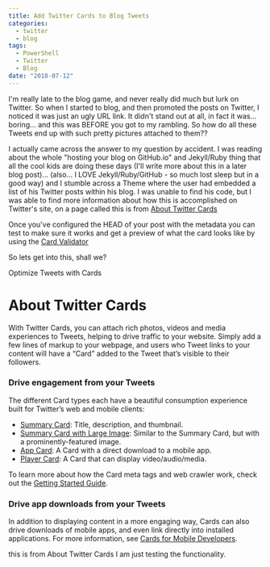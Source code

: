 ```yaml
---
title: Add Twitter Cards to Blog Tweets
categories:
  - twitter
  - blog  
tags:
  - PowerShell
  - Twitter
  - Blog
date: "2018-07-12"
---
```

<head>
<meta name="twitter:card" content="summary_large_image">
<meta name="twitter:site" content="@The_Scott_Hurst">
<meta name="twitter:creator" content="@The_Scott_Hurst">
<meta name="twitter:title" content="Twitter Cards - Making your blog post stand out.">
<meta name="twitter:description" content="Learning about Twitter Cards - How to make Twitter posts of your blog stand out">
<meta name="twitter:image" content="http://www.hurst.systems\assets\images\BlogPostImages\jekyll_github.png">
</head>
I'm really late to the blog game, and never really did much but lurk on Twitter. So when I started to blog, and then promoted the posts on Twitter, I noticed it was just an ugly URL link. It didn't stand out at all, in fact it was... boring... and this was BEFORE you got to my rambling. So how do all these Tweets end up with such pretty pictures attached to them??

I actually came across the answer to my question by accident.  I was reading about the whole "hosting your blog on GitHub.io" and Jekyll/Ruby thing that all the cool kids are doing these days (I'll write more about this in a later blog post)... (also... I LOVE Jekyll/Ruby/GitHub - so much lost sleep but in a good way) and I stumble across a Theme where the user had embedded a list of his Twitter posts within his blog. I was unable to find his code, but I was able to find more information about how this is accomplished on Twitter's site, on a page called this is from <a class="reference external" href="https://developer.twitter.com/en/docs/tweets/optimize-with-cards/overview/abouts-cards">About Twitter Cards</a>

Once you've configured the HEAD of your post with the metadata you can test to make sure it works and get a preview of what the card looks like by using the <a class="reference external" href="https://cards-dev.twitter.com/validator">Card Validator</a>


So lets get into this, shall we?

Optimize Tweets with Cards


<h1>About Twitter Cards</h1>
With Twitter Cards, you can attach rich photos, videos and media experiences to Tweets, helping to drive traffic to your website. Simply add a few lines of markup to your webpage, and users who Tweet links to your content will have a “Card” added to the Tweet that’s visible to their followers.


<h3>Drive engagement from your Tweets<a name="drive-engagement-from-your-tweets"></a></h3>
<p>The different Card types each have a beautiful consumption experience built for Twitter’s web and mobile clients:</p>
<ul>
<li><a class="reference external" href="https://developer.twitter.com/en/docs/tweets/optimize-with-cards/overview/summary-card-with-large-image">Summary Card</a>: Title, description, and thumbnail.</li>
<li><a class="reference external" href="/en/docs/tweets/optimize-with-cards/overview/summary-card-with-large-image.html">Summary Card with Large Image</a>: Similar to the Summary Card, but with a prominently-featured image.</li>
<li><a class="reference external" href="https://developer.twitter.com/en/docs/tweets/optimize-with-cards/overview/app-card">App Card</a>: A Card with a direct download to a mobile app.</li>
<li><a class="reference external" href="https://developer.twitter.com/en/docs/tweets/optimize-with-cards/overview/player-card">Player Card</a>: A Card that can display video/audio/media.</li>
</ul>
<p>To learn more about how the Card meta tags and web crawler work, check out the <a href="/cards/getting-started">Getting Started Guide</a>.</p>
<h3>Drive app downloads from your Tweets<a name="drive-app-downloads-from-your-tweets"></a></h3>
<p>In addition to displaying content in a more engaging way, Cards can also drive downloads of mobile apps, and even link directly into installed applications. For more information, see <a class="reference external" href="/cards/mobile">Cards for Mobile Developers</a>.</p>


this is from <a herf="https://developer.twitter.com/en/docs/tweets/optimize-with-cards/overview/abouts-cards">About Twitter Cards</a> I am just testing the functionality.
